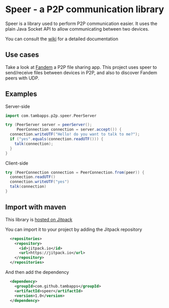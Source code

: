 # Speer - a P2P communication library

Speer is a library used to perform P2P communication easier. It uses the plain Java
Socket API to allow communicating between two devices.

You can consult the [wiki](https://github.com/tambapps/speer/wiki) for a detailed documentation

## Use cases
Take a look at [Fandem](https://github.com/tambapps/P2P-File-Sharing) a P2P file sharing app.
This project uses speer to send/receive files between devices in P2P, and also to discover Fandem peers with UDP.


## Examples

Server-side

```groovy
import com.tambapps.p2p.speer.PeerServer

try (PeerServer server = peerServer();
     PeerConnection connection = server.accept()) {
  connection.writeUTF("Hello! do you want to talk to me?");
  if ("yes".equals(connection.readUTF())) {
    talk(connection);
  }
}
```

Client-side

```groovy
try (PeerConnection connection = PeerConnection.from(peer)) {
  connection.readUTF()
  connection.writeUTF("yes")
  talk(connection)
}
```

## Import with maven
This library is [hosted on Jitpack](https://jitpack.io/#tambapps/speer/v1.0)

You can import it to your project by adding the Jitpack repository
```xml
  <repositories>
    <repository>
      <id>jitpack.io</id>
      <url>https://jitpack.io</url>
    </repository>
  </repositories>
```

And then add the dependency
```xml
  <dependency>
    <groupId>com.github.tambapps</groupId>
    <artifactId>speer</artifactId>
    <version>1.0</version>
  </dependency>
```